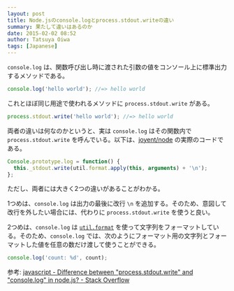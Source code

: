 ```yaml
---
layout: post
title: Node.jsのconsole.logとprocess.stdout.writeの違い
summary: 果たして違いはあるのか
date: 2015-02-02 08:52
author: Tatsuya Oiwa
tags: [Japanese]
---
```


`console.log` は、関数呼び出し時に渡された引数の値をコンソール上に標準出力するメソッドである。

```js
console.log('hello world'); //=> hello world
```

これとほぼ同じ用途で使われるメソッドに `process.stdout.write` がある。

```js
process.stdout.write('hello world'); //=> hello world
```

両者の違いは何なのかというと、実は `console.log` はその関数内で `process.stdout.write` を呼んでいる。以下は、[joyent/node] の実際のコードである。

```js
Console.prototype.log = function() {
  this._stdout.write(util.format.apply(this, arguments) + '\n');
};
```

ただし、両者には大きく2つの違いがあることがわかる。

1つめは、`console.log` は出力の最後に改行 `\n` を追加する。そのため、意図して改行を外したい場合には、代わりに `process.stdout.write` を使うと良い。

2つめは、`console.log` は [`util.format`][util.format] を使って文字列をフォーマットしている。そのため、`console.log` では、次のようにフォーマット用の文字列とフォーマットした値を任意の数だけ渡して使うことができる。

```js
console.log('count: %d', count);
```

参考: [javascript - Difference between "process.stdout.write" and "console.log" in node.js? - Stack Overflow][stackoverflow]

[joyent/node]: https://github.com/joyent/node/blob/master/lib%2Fconsole.js#L55
[stackoverflow]: http://stackoverflow.com/questions/4976466/difference-between-process-stdout-write-and-console-log-in-node-js
[util.format]: http://nodejs.org/api/util.html#util_util_format_format
